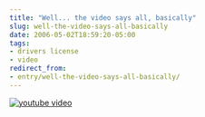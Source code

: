 ```yaml
---
title: "Well... the video says all, basically"
slug: well-the-video-says-all-basically
date: 2006-05-02T18:59:20-05:00
tags:
- drivers license
- video
redirect_from:
- entry/well-the-video-says-all-basically/
---
```

[![youtube video](https://img.youtube.com/vi/43KI7DX1cf0/0.jpg)](https://www.youtube.com/watch?v=43KI7DX1cf0)
